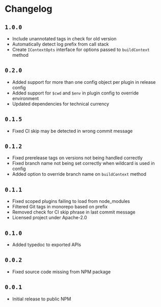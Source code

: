 # Changelog

## `1.0.0`

* Include unannotated tags in check for old version
* Automatically detect log prefix from call stack
* Create `IContextOpts` interface for options passed to `buildContext` method

## `0.2.0`

* Added support for more than one config object per plugin in release config
* Added support for `$cwd` and `$env` in plugin config to override environment
* Updated dependencies for technical currency

## `0.1.5`

* Fixed CI skip may be detected in wrong commit message

## `0.1.2`

* Fixed prerelease tags on versions not being handled correctly
* Fixed branch name not being set correctly when wildcard is used in config
* Added option to override branch name on `buildContext` method

## `0.1.1`

* Fixed scoped plugins failing to load from node_modules
* Filtered Git tags in monorepo based on prefix
* Removed check for CI skip phrase in last commit message
* Licensed project under Apache-2.0

## `0.1.0`

* Added typedoc to exported APIs

## `0.0.2`

* Fixed source code missing from NPM package

## `0.0.1`

* Initial release to public NPM
